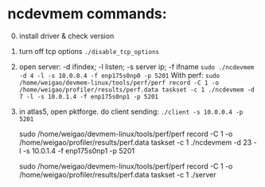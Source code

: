 # ncdevmem commands:

0. install driver & check version
1. turn off tcp options
	` ./disable_tcp_options `
2. open server: 
   -d ifindex; -l listen; -s server ip; -f ifname
	`sudo ./ncdevmem -d 4 -l -s 10.0.0.4 -f enp175s0np0 -p 5201`
    With perf:
        ` sudo /home/weigao/devmem-linux/tools/perf/perf record -C 1 -o /home/weigao/profiler/results/perf.data taskset -c 1 ./ncdevmem -d 7 -l -s 10.0.1.4 -f enp175s0np1 -p 5201 `
3. in atlas5, open pktforge. do client sending:
	`./client -s 10.0.0.4 -p 5201`


    sudo /home/weigao/devmem-linux/tools/perf/perf record -C 1 -o /home/weigao/profiler/results/perf.data taskset -c 1 ./ncdevmem -d 23 -l -s 10.0.1.4 -f enp175s0np1 -p 5201

    sudo /home/weigao/devmem-linux/tools/perf/perf record -C 1 -o /home/weigao/profiler/results/perf.data taskset -c 1 ./server
